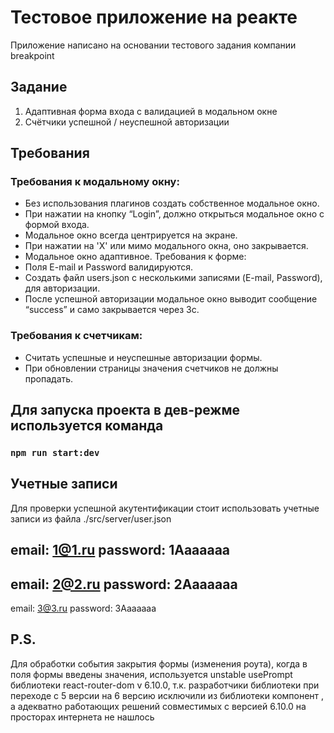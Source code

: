 # Тестовое приложение на реакте

Приложение написано на основании тестового задания компании breakpoint

## Задание

1) Адаптивная форма входа с валидацией в модальном окне
2) Счётчики успешной / неуспешной авторизации

## Требования
### Требования к модальному окну:
- Без использования плагинов создать собственное модальное окно.
- При нажатии на кнопку “Login”, должно открыться модальное окно с формой входа.
- Модальное окно всегда центрируется на экране.
- При нажатии на 'Х' или мимо модального окна, оно закрывается.
- Модальное окно адаптивное.
  Требования к форме:
- Поля E-mail и Password валидируются.
- Создать файл users.json с несколькими записями (E-mail, Password), для
  авторизации.
- После успешной авторизации модальное окно выводит сообщение “success” и
  само закрывается через 3с.

### Требования к счетчикам:
- Считать успешные и неуспешные авторизации формы.
- При обновлении страницы значения счетчиков не должны пропадать.

## Для запуска проекта в дев-режме используется команда
### `npm run start:dev`

## Учетные записи
Для проверки успешной акутентификации стоит использовать учетные записи из файла ./src/server/user.json

email: 1@1.ru
password: 1Aaaaaaa
---
email: 2@2.ru
password: 2Aaaaaaa
---
email: 3@3.ru
password: 3Aaaaaaa


## P.S.
Для обработки события закрытия формы (изменения роута), когда в поля формы введены значения,
используется unstable usePrompt библиотеки react-router-dom v 6.10.0, 
т.к. разработчики библиотеки при переходе с 5 версии на 6 версию исключили из библиотеки компонент <Prompt>,
а адекватно работающих решений совместимых с версией 6.10.0 на просторах интернета не нашлось